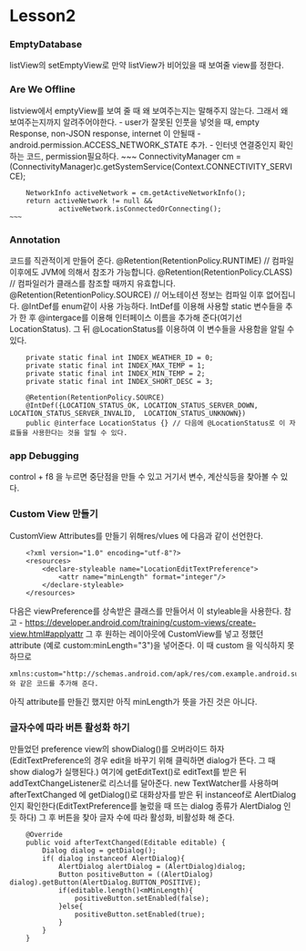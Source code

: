 # Lesson2
### EmptyDatabase
listView의 setEmptyView로 만약 listView가 비어있을 때 보여줄 view를 정한다.
### Are We Offline
listview에서 emptyView를 보여 줄 때 왜 보여주는지는 말해주지 않는다. 그래서 왜 보여주는지까지 알려주어야한다.
    - user가 잘못된 인풋을 넣엇을 때, empty Response, non-JSON response, internet 이 안될때
    - android.permission.ACCESS_NETWORK_STATE 추가.
    - 인터넷 연결중인지 확인하는 코드, permission필요하다.
    ~~~
        ConnectivityManager cm =
                (ConnectivityManager)c.getSystemService(Context.CONNECTIVITY_SERVICE);

        NetworkInfo activeNetwork = cm.getActiveNetworkInfo();
        return activeNetwork != null &&
                activeNetwork.isConnectedOrConnecting();    
    ~~~
### Annotation
코드를 직관적이게 만들어 준다.
@Retention(RetentionPolicy.RUNTIME) // 컴파일 이후에도 JVM에 의해서 참조가 가능합니다.
@Retention(RetentionPolicy.CLASS) // 컴파일러가 클래스를 참조할 때까지 유효합니다.
@Retention(RetentionPolicy.SOURCE) // 어노테이션 정보는 컴파일 이후 없어집니다.
@IntDef를 enum같이 사용 가능하다. IntDef를 이용해 사용할 static 변수들을 추가 한 후 @intergace를
이용해 인터페이스 이름을 추가해 준다(여기선 LocationStatus). 그 뒤 @LocationStatus를 이용하여 이 변수들을 사용함을 알릴 수 있다.
~~~
    private static final int INDEX_WEATHER_ID = 0;
    private static final int INDEX_MAX_TEMP = 1;
    private static final int INDEX_MIN_TEMP = 2;
    private static final int INDEX_SHORT_DESC = 3;

    @Retention(RetentionPolicy.SOURCE)
    @IntDef({LOCATION_STATUS_OK, LOCATION_STATUS_SERVER_DOWN, LOCATION_STATUS_SERVER_INVALID,  LOCATION_STATUS_UNKNOWN})
    public @interface LocationStatus {} // 다음에 @LocationStatus로 이 자료들을 사용한다는 것을 알릴 수 있다.
~~~
### app Debugging
control + f8 을 누르면 중단점을 만들 수 있고
거기서 변수, 계산식등을 찾아볼 수 있다.

### Custom View 만들기
CustomView Attributes를 만들기 위해res/vlues 에 다음과 같이 선언한다.
~~~
    <?xml version="1.0" encoding="utf-8"?>
    <resources>
        <declare-styleable name="LocationEditTextPreference">
            <attr name="minLength" format="integer"/>
        </declare-styleable>
    </resources>
~~~

다음은 viewPreference를 상속받은 클래스를 만들어서 이 styleable을 사용한다. 참고 - https://developer.android.com/training/custom-views/create-view.html#applyattr
그 후 원하는 레이아웃에 CustomView를 넣고 정했던 attribute (예로 custom:minLength="3")을 넣어준다. 이 때 custom 을 익식하지 못하므로

    xmlns:custom="http://schemas.android.com/apk/res/com.example.android.sunshine.app" 와 같은 코드를 추가해 준다.
아직 attribute를 만들긴 했지만 아직 minLength가 뜻을 가진 것은 아니다.

### 글자수에 따라 버튼 활성화 하기
만들었던 preference view의 showDialog()를 오버라이드 하자(EditTextPreference의 경우 edit을 바꾸기 위해 클릭하면 dialog가 뜬다. 그 때 show dialog가 실행된다.) 여기에 getEditText()로 editText를 받은 뒤 addTextChangeListener로 리스너를 달아준다. new TextWatcher를 사용하며 afterTextChanged 에 getDialog()로 대화상자를 받은 뒤 instanceof로 AlertDialog인지 확인한다(EditTextPreference를 눌렀을 때 뜨는 dialog 종류가 AlertDialog 인듯 하다) 그 후 버튼을 찾아 글자 수에 따라 활성화, 비활성화 해 준다.
~~~
    @Override
    public void afterTextChanged(Editable editable) {
        Dialog dialog = getDialog();
        if( dialog instanceof AlertDialog){
            AlertDialog alertDialog = (AlertDialog)dialog;
            Button positiveButton = ((AlertDialog) dialog).getButton(AlertDialog.BUTTON_POSITIVE);
            if(editable.length()<mMinLength){
                positiveButton.setEnabled(false);
            }else{
                positiveButton.setEnabled(true);
            }
        }
    }
~~~
